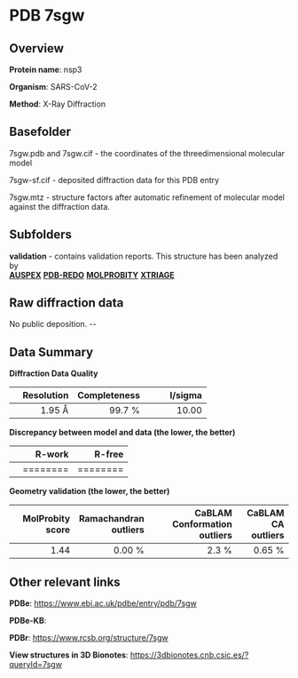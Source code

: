 # PDB 7sgw

## Overview

**Protein name**: nsp3

**Organism**: SARS-CoV-2

**Method**: X-Ray Diffraction



## Basefolder

7sgw.pdb and 7sgw.cif - the coordinates of the threedimensional molecular model

7sgw-sf.cif - deposited diffraction data for this PDB entry

7sgw.mtz - structure factors after automatic refinement of molecular model against the diffraction data.

## Subfolders





**validation** - contains validation reports. This structure has been analyzed by <br>[**AUSPEX**](https://github.com/thorn-lab/coronavirus_structural_task_force/tree/master/pdb/nsp3/SARS-CoV-2/7sgw/validation/auspex) [**PDB-REDO**](https://github.com/thorn-lab/coronavirus_structural_task_force/tree/master/pdb/nsp3/SARS-CoV-2/7sgw/validation/pdb-redo) [**MOLPROBITY**](https://github.com/thorn-lab/coronavirus_structural_task_force/tree/master/pdb/nsp3/SARS-CoV-2/7sgw/validation/molprobity) [**XTRIAGE**](https://github.com/thorn-lab/coronavirus_structural_task_force/blob/master/pdb/nsp3/SARS-CoV-2/7sgw/validation/Xtriage_output.log)   



## Raw diffraction data

No public deposition. --<br> 

## Data Summary
**Diffraction Data Quality**

|   | Resolution | Completeness| I/sigma |
|---|-------------:|----------------:|--------------:|
|   |1.95 Å|99.7  %|<img width=50/>10.00|

**Discrepancy between model and data (the lower, the better)**

|   | **R-work**| **R-free**   
|---|-------------:|----------------:|           
||========|========|

**Geometry validation (the lower, the better)**

|   |**MolProbity<br>score**| **Ramachandran<br>outliers** | **CaBLAM<br>Conformation outliers** | **CaBLAM<br>CA outliers** |
|---|-------------:|----------------:|----------------:|----------------:|
||  1.44|  0.00 %|2.3 %|0.65 %|

 

 



## Other relevant links 
**PDBe**:  https://www.ebi.ac.uk/pdbe/entry/pdb/7sgw

**PDBe-KB**:  
 
**PDBr**: https://www.rcsb.org/structure/7sgw 

**View structures in 3D Bionotes**: https://3dbionotes.cnb.csic.es/?queryId=7sgw

